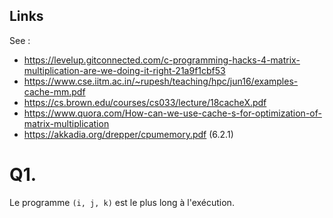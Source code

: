 ## Links

See :
 - https://levelup.gitconnected.com/c-programming-hacks-4-matrix-multiplication-are-we-doing-it-right-21a9f1cbf53
 - https://www.cse.iitm.ac.in/~rupesh/teaching/hpc/jun16/examples-cache-mm.pdf
 - https://cs.brown.edu/courses/cs033/lecture/18cacheX.pdf
 - https://www.quora.com/How-can-we-use-cache-s-for-optimization-of-matrix-multiplication
 - https://akkadia.org/drepper/cpumemory.pdf (6.2.1)


# Q1.

Le programme `(i, j, k)` est le plus long à l'exécution.